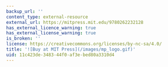 ```yaml
---
backup_url: ''
content_type: external-resource
external_url: https://mitpress.mit.edu/9780262232128
has_external_licence_warning: true
has_external_license_warning: true
is_broken: ''
license: https://creativecommons.org/licenses/by-nc-sa/4.0/
title: '![Buy at MIT Press](/images/mp_logo.gif)'
uid: 11c423de-3483-44f0-af3e-bed80a3310d4
---
```

